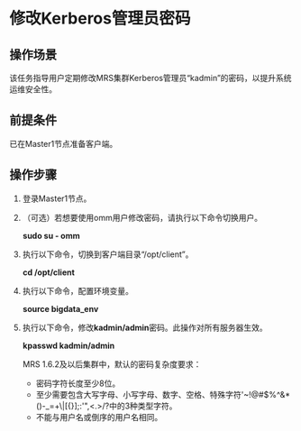 # 修改Kerberos管理员密码<a name="ZH-CN_TOPIC_0173397677"></a>

## 操作场景<a name="section293727014453"></a>

该任务指导用户定期修改MRS集群Kerberos管理员“kadmin”的密码，以提升系统运维安全性。

## 前提条件<a name="section64718576144528"></a>

已在Master1节点准备客户端。

## 操作步骤<a name="section65388622144546"></a>

1.  登录Master1节点。
2.  （可选）若想要使用omm用户修改密码，请执行以下命令切换用户。

    **sudo su - omm**

3.  执行以下命令，切换到客户端目录“/opt/client”。

    **cd /opt/client**

4.  执行以下命令，配置环境变量。

    **source bigdata\_env**

5.  执行以下命令，修改**kadmin/admin**密码。此操作对所有服务器生效。

    **kpasswd kadmin/admin**

    MRS 1.6.2及以后集群中，默认的密码复杂度要求：

    -   密码字符长度至少8位。
    -   至少需要包含大写字母、小写字母、数字、空格、特殊字符'\~!@\#$%^&\*\(\)-\_=+\\|\[\{\}\];:'",<.\>/?中的3种类型字符。
    -   不能与用户名或倒序的用户名相同。


